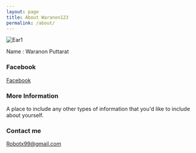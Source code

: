 ```yaml
---
layout: page
title: About Waranon123       
permalink: /about/
---
```


![Ear1](https://scontent.fbkk14-1.fna.fbcdn.net/v/t1.0-1/c0.44.160.160/p160x160/19665121_1399765030116654_1780132445592601078_n.jpg?oh=0b86f13ec13a13b2a69b429a19917ade&oe=5A5313D7)

Name : Waranon Puttarat
### Facebook
[Facebook](https://www.facebook.com/EarthPuttarat.com)

### More Information

A place to include any other types of information that you'd like to include about yourself.

### Contact me

[Robotx99@gmail.com](mailto:robotx99@gmail.com)
